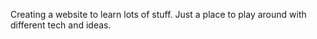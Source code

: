 Creating a website to learn lots of stuff. Just a place to play around with different tech and ideas.